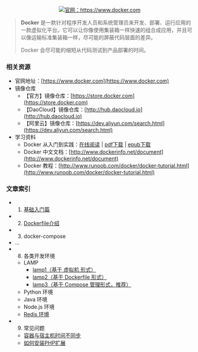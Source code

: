 
<p align="center">
	<a href="https://www.docker.com">
		<img src="./docker.png" attr="rsync logo" title="官网：https://www.docker.com">
	</a>
</p>

> **Docker** 是一款针对程序开发人员和系统管理员来开发、部署、运行应用的一款虚拟化平台。它可以让你像使用集装箱一样快速的组合成应用，并且可以像运输标准集装箱一样，尽可能的屏蔽代码层面的差异。
> 
> Docker 会尽可能的缩短从代码测试到产品部署的时间。

### 相关资源

- 官网地址：[https://www.docker.com](https://www.docker.com)
- 镜像仓库
    - 【官方】镜像仓库：[https://store.docker.com](https://store.docker.com)
    - 【DaoCloud】镜像仓库：[http://hub.daocloud.io](http://hub.daocloud.io)
    - 【阿里云】镜像仓库：[https://dev.aliyun.com/search.html](https://dev.aliyun.com/search.html)
- 学习资料
    - Docker 从入门到实践：[在线阅读](https://github.com/yeasy/docker_practice/blob/master/SUMMARY.md) | [pdf下载](https://www.gitbook.com/download/pdf/book/yeasy/docker_practice) | [epub下载](https://www.gitbook.com/download/epub/book/yeasy/docker_practice)
    - Docker 中文文档：[http://www.dockerinfo.net/document](http://www.dockerinfo.net/document)
    - Docker 教程：[http://www.runoob.com/docker/docker-tutorial.html](http://www.runoob.com/docker/docker-tutorial.html)

### 文章索引

+ 1. [基础入门篇](./基础入门篇.md)
+ 2. [Dockerfile介绍](./Dockerfile介绍.md)
+ 3. docker-compose
+ ...
+ 8. 各类开发环境
	- LAMP
		- [lamp1（基于 虚拟机 形式）](./lamp1/)
		- [lamp2（基于 Dockerfile 形式）](./lamp2/)
		- [lamp3（基于 Compose 管理形式，推荐）](./lamp3/)
	- Python 环境
	- Java 环境
	- Node.js 环境
	- [Redis 环境](./redis/)
+ 9. 常见问题
	- [容器与宿主机时间不同步](./容器与宿主机时间不同步.md)
	- [如何安装PHP扩展](./安装PHP扩展.md)
